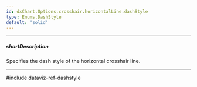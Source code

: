 ```yaml
---
id: dxChart.Options.crosshair.horizontalLine.dashStyle
type: Enums.DashStyle
default: 'solid'
---
```

---
##### shortDescription
Specifies the dash style of the horizontal crosshair line.

---
#include dataviz-ref-dashstyle